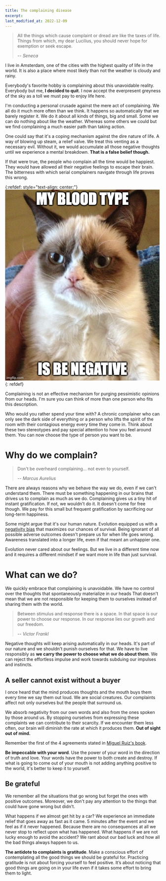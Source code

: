 ```yaml
---
title: The complaining disease
excerpt: 
last_modified_at: 2022-12-09
---
```

> All the things which cause complaint or dread are like the taxes of life. Things from which, my dear Lucilius, you should never hope for exemption or seek escape.
>
> -- <cite>Seneca</cite>
>


I live in Amsterdam, one of the cities with the highest quality of life in the world.
It is also a place where most likely than not the weather is cloudy and rainy. 


Everybody's favorite hobby is complaining about this unavoidable reality. Everybody but me, **I decided to quit**.
I now accept the everpresent greyness of the sky as a toll we must pay to enjoy life here.


I'm conducting a personal crusade against the mere act of complaining. We all do it much more often than we think.
It happens so automatically that we barely register it. We do it about all kinds of things, big and small. 
Some we can do nothing about like the weather. Whereas some others we could but we find complaining a much easier path than taking action.


One could say that it's a coping mechanism against the dire nature of life.
A way of blowing up steam, a relief valve. 
We treat this venting as a necessary evil. 
Without it, we would accumulate all those negative thoughts until we experience a mental breakdown.
**That is a false belief though.**

If that were true, the people who complain all the time would be happiest. They would have allowed all their negative feelings to escape their brain.
The bitterness with which serial complainers navigate through life proves this wrong.

{:refdef: style="text-align: center;"}
![negative](/assets/images/complaining/negative.jpeg)
{: refdef}

Complaining is not an effective mechanism for purging pessimistic opinions from our heads.
I'm sure you can think of more than one person who fits this description.


Who would you rather spend your time with? A chronic complainer who can only see the dark side of everything
or a person who lifts the spirit of the room with their contagious energy every time they come in. 
Think about these two stereotypes and pay special attention to how you feel around them. 
You can now choose the type of person you want to be.


# Why do we complain?


> Don't be overheard complaining... not even to yourself.
>
> -- <cite>Marcus Aurelius</cite>
>


There are always reasons why we behave the way we do, even if we can't understand them. There must be something happening in our brains that drives us to complain as much as we do.
Complaining gives us a tiny hit of instant gratification.  If not, we wouldn't do it. It doesn't come for free though.
We pay for this small but frequent gratification by sacrificing our long-term happiness.


Some might argue that it's our human nature. 
Evolution equipped us with a [negativity bias](https://en.wikipedia.org/wiki/Negativity_bias) that maximizes our chances of survival.
Being ignorant of all possible adverse outcomes doesn't prepare us for when life goes wrong.
Awareness translated into a longer life, even if that meant an unhappier one. 


Evolution never cared about our feelings. 
But we live in a different time now and it requires a different mindset if we want more in life than just survival. 


# What can we do?

We quickly embrace that complaining is unavoidable. We have no control over the thoughts that spontaneously materialize in our heads
That doesn't mean that we are not responsible for keeping them to ourselves instead of sharing them with the world.


> Between stimulus and response there is a space. In that space is our power to choose our response. In our response lies our growth and our freedom.
>
> -- <cite>Victor Frankl</cite>

Negative thoughts will keep arising automatically in our heads. It's part of our nature and we shouldn't punish ourselves for that.
We have to live responsibly as **we carry the power to choose what we do about them**. We can reject the effortless impulse
and work towards subduing our impulses and instincts.

## A seller cannot exist without a buyer

I once heard that the mind produces thoughts and the mouth buys them every time we say them out loud.
We are social creatures. Our complaints affect not only ourselves but the people that surround us.

We absorb negativity from our own words and also from the ones spoken by those around us. 
By stopping ourselves from expressing these complaints we can contribute to their scarcity.
If we encounter them less often, our brain will diminish the rate at which it produces them. **Out of sight out of mind.**


Remember the first of the 4 agreements stated in [Miguel Ruiz's book](https://www.goodreads.com/book/show/6596.The_Four_Agreements). 

**Be impeccable with your word**. Use the power of your word in the direction of truth and love. Your words have the power to both create and destroy.
If what is going to come out of your mouth is not adding anything positive to the world,  it's better to keep it to yourself.

## Be grateful

We remember all the situations that go wrong but forget the ones with positive outcomes. Moreover, we don't pay
any attention to the things that could have gone wrong but didn't.


What happens if we almost get hit by a car? We experience an immediate relief that goes away as fast as it came. 
5 minutes after the event and we feel as if it never happened. 
Because there are no consequences at all we never stop to reflect upon what has happened.
What happens if we are not lucky enough to avoid the accident? We rant about our bad luck and how all the bad things always happen to us.


**The antidote to complaints is gratitude**. Make a conscious effort of contemplating all the good things we should be grateful for.
Practicing gratitude is not about forcing yourself to feel positive. It’s about noticing that good things are going on in your life even if it takes some effort to bring them to light.